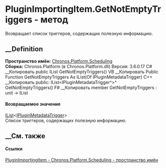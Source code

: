 # PluginImportingItem.GetNotEmptyTriggers - метод
Возвращает список триггеров, содержащих полезную информацию.
## __Definition
 **Пространство имён:**
[Chronos.Platform.Scheduling](N_Chronos_Platform_Scheduling.htm)  
 **Сборка:** Chronos.Platform (в Chronos.Platform.dll) Версия: 3.6.0.17
C# __Копировать
     public IList<IPluginMetadataTrigger> GetNotEmptyTriggers()
VB __Копировать
     Public Function GetNotEmptyTriggers As IList(Of IPluginMetadataTrigger)
C++ __Копировать
     public:
    IList<IPluginMetadataTrigger^>^ GetNotEmptyTriggers()
F# __Копировать
     member GetNotEmptyTriggers : unit -> IList<IPluginMetadataTrigger> 
#### Возвращаемое значение
[IList](https://learn.microsoft.com/dotnet/api/system.collections.generic.ilist-1)<[IPluginMetadataTrigger](T_Chronos_Contracts_IPluginMetadataTrigger.htm)>  
Список триггеров, содержащих полезную информацию.
##  __См. также
#### Ссылки
[PluginImportingItem -
](T_Chronos_Platform_Scheduling_PluginImportingItem.htm)
[Chronos.Platform.Scheduling - пространство
имён](N_Chronos_Platform_Scheduling.htm)
